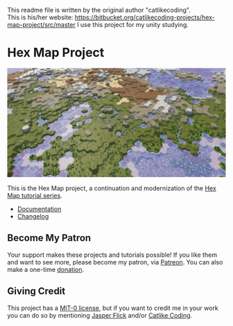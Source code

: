 This readme file is written by the original author "catlikecoding".   
This is his/her website: https://bitbucket.org/catlikecoding-projects/hex-map-project/src/master
I use this project for my unity studying.



# Hex Map Project

![Hex Map screenshot](Documentation/images/hex-map-banner.jpg)

This is the Hex Map project, a continuation and modernization of the [Hex Map tutorial series](https://catlikecoding.com/unity/tutorials/hex-map/).

- [Documentation](Documentation/index.md)
- [Changelog](CHANGELOG.md)

## Become My Patron

Your support makes these projects and tutorials possible! If you like them and want to see more, please become my patron, via [Patreon](https://www.patreon.com/catlikecoding). You can also make a one-time [donation](https://catlikecoding.com/unity/tutorials/donating.html).

## Giving Credit

This project has a [MIT-0 license](LICENSE.md), but if you want to credit me in your work you can do so by mentioning [Jasper Flick](https://catlikecoding.com/jasper-flick/) and/or [Catlike Coding](https://catlikecoding.com).
